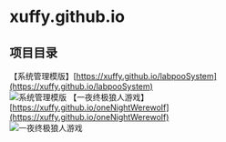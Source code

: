 xuffy.github.io
== 

项目目录
-----------------------------------
【系统管理模版】[https://xuffy.github.io/labpooSystem](https://xuffy.github.io/labpooSystem)<br /> 
![系统管理模版](https://xuffy.github.io/labpooSystem.png)
【一夜终极狼人游戏】[https://xuffy.github.io/oneNightWerewolf](https://xuffy.github.io/oneNightWerewolf)<br />
![一夜终极狼人游戏](https://xuffy.github.io/oneNightWerewolf.png)
